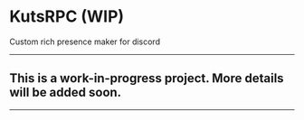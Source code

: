 # KutsRPC (WIP)
Custom rich presence maker for discord

---

## This is a work-in-progress project. More details will be added soon.

---